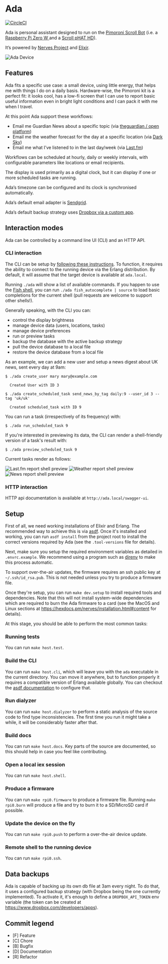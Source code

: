 # Ada

[![CircleCI](https://circleci.com/gh/cloud8421/ada.svg?style=svg&circle-token=e4d5543095470815e9108a94840d4e57c4f77070)](https://circleci.com/gh/cloud8421/ada)

Ada is personal assistant designed to run on the [Pimoroni Scroll Bot](https://shop.pimoroni.com/products/scroll-bot-pi-zero-w-project-kit) (i.e. a [Raspberry Pi Zero W ](https://www.raspberrypi.org/products/raspberry-pi-zero-w/) and a [Scroll pHAT HD](https://shop.pimoroni.com/products/scroll-phat-hd)).

It’s powered by [Nerves Project](https://nerves-project.org) and [Elixir](https://elixir-lang.org).

![Ada Device](https://github.com/cloud8421/ada/blob/master/ada.jpg?raw=true)

## Features

Ada fits a specific use case: a small device, using little energy, that helps me with things I do on a daily basis. Hardware-wise, the Pimoroni kit is a perfect fit: it looks cool, has a low-fi screen that I can use to report basic useful information even in bright light conditions and I can pack it with me when I travel.

At this point Ada support these workflows:

- Email me Guardian News about a specific topic (via [theguardian / open platform](https://open-platform.theguardian.com/documentation/))
- Email me the weather forecast for the day at a specific location (via [Dark Sky](https://darksky.net/dev))
- Email me what I’ve listened to in the last day/week (via [Last.fm](https://www.last.fm/api))

Workflows can be scheduled at hourly, daily or weekly intervals, with configurable parameters like locations or email recipients.

The display is used primarily as a digital clock, but it can display if one or more scheduled tasks are running.

Ada’s timezone can be configured and its clock is synchronised automatically.

Ada’s default email adapter is [Sendgrid](https://sendgrid.com/docs/for-developers/sending-email/api-getting-started/).

Ada’s default backup strategy uses [Dropbox via a custom app](https://www.dropbox.com/developers/apps).

## Interaction modes

Ada can be controlled by a command line UI (CLI) and an HTTP API.

### CLI interaction

The CLI can be setup by [following these instructions](#Build-the-CLI). To function, it requires the ability to connect to the running device via the Erlang distribution. By default, it will assume that the target device is available at `ada.local`.

Running `./ada` will show a list of available commands. If you happen to use the [Fish shell](https://fishshell.com), you can run `./ada fish_autocomplete | source` to load basic completions for the current shell (pull requests are welcome to support other shells!).

Generally speaking, with the CLI you can:

- control the display brightness
- manage device data (users, locations, tasks)
- manage device preferences
- run or preview tasks
- backup the database with the active backup strategy
- pull the device database to a local file
- restore the device database from a local file

As an example, we can add a new user and setup a news digest about UK news, sent every day at 9am:

```
$ ./ada create_user mary mary@example.com

  Created User with ID 3

$ ./ada create_scheduled_task send_news_by_tag daily:9 --user_id 3 --tag 'uk/uk'

  Created scheduled_task with ID 9

```

You can run a task (irrespectively of its frequency) with:

```
$ ./ada run_scheduled_task 9
```

If you're interested in previewing its data, the CLI can render a
shell-friendly version of a task's result with:

```
$ ./ada preview_scheduled_task 9
```

Current tasks render as follows:

![Last.fm report shell preview](https://github.com/cloud8421/ada/blob/master/screenshots/last_fm.png?raw=true)
![Weather report shell preview](https://github.com/cloud8421/ada/blob/master/screenshots/weather.png?raw=true)
![News report shell preview](https://github.com/cloud8421/ada/blob/master/screenshots/news.png?raw=true)

### HTTP interaction

HTTP api documentation is available at `http://ada.local/swagger-ui`.

## Setup

First of all, we need working installations of Elixir and Erlang. The recommended way to achieve this is via [asdf](https://asdf-vm.com/#/). Once it's installed and working, you can run `asdf install` from the project root to install the correct versions required by Ada (see the `.tool-versions` file for details).

Next, make sure you setup the required environment variables as detailed in `.envrc.example`. We recommend using a program such as [direnv](https://direnv.net) to make this process automatic.

To support over-the-air updates, the firmware requires an ssh public key at `~/.ssh/id_rsa.pub`. This is not needed unless you try to produce a firmware file.

Once they're setup, you can run `make dev.setup` to install required tools and dependencies. Note that this will not install system-wide dependencies which are required to burn the Ada firmware to a card (see the MacOS and Linux sections at <https://hexdocs.pm/nerves/installation.html#content> for details).

At this stage, you should be able to perform the most common tasks:

### Running tests

You can run `make host.test`.

### Build the CLI

You can run `make host.cli`, which will leave you with the `ada` executable in the current directory. You can move it anywhere, but to function properly it requires a compatible version of Erlang available globally. You can checkout the [asdf documentation](https://asdf-vm.com/#/core-manage-versions?id=set-current-version) to configure that.

### Run dialyzer

You can run `make host.dialyzer` to perform a static analysis of the source code to find type inconsistencies. The first time you run it might take a while, it will be considerably faster after that.

### Build docs

You can run `make host.docs`. Key parts of the source are documented, so this should help in case you feel like contributing.

### Open a local iex session

You can run `make host.shell`.

### Produce a firmware

You can run `make rpi0.firmware` to produce a firmware file. Running `make rpi0.burn` will produce a file and try to burn it to a SD/MicroSD card if possible.

### Update the device on the fly

You can run `make rpi0.push` to perform a over-the-air device update.

### Remote shell to the running device

You can run `make rpi0.ssh`.

## Data backups

Ada is capable of backing up its own db file at 3am every night. To do that, it uses a configured backup strategy (with Dropbox being the one currently implemented). To activate it, it's enough to define a `DROPBOX_API_TOKEN` env variable (the token can be created at <https://www.dropbox.com/developers/apps>).

## Commit legend

- [F] Feature
- [C] Chore
- [B] Bugfix
- [D] Documentation
- [R] Refactor
